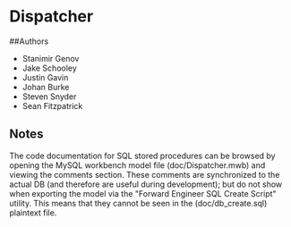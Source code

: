 # Dispatcher

##Authors

* Stanimir Genov
* Jake Schooley
* Justin Gavin
* Johan Burke
* Steven Snyder
* Sean Fitzpatrick


## Notes
The code documentation for SQL stored procedures can be browsed by opening the MySQL workbench model file (doc/Dispatcher.mwb) and viewing the comments section. These comments are synchronized to the actual DB (and therefore are useful during development); but do not show when exporting the model via the "Forward Engineer SQL Create Script" utility. This means that they cannot be seen in the (doc/db_create.sql) plaintext file.